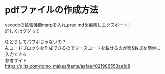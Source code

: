 # pdfファイルの作成方法
vscodeの拡張機能marpを入れ,prac.mdを編集しエクスポート！<br>
詳しくはググって

Q.どうしてパワポじゃないの？ <br>
A.コードブロックを作成できるのでソースコードを載せるのが楽&数式を簡単に入力できる<br>
参考サイト<br>
https://qiita.com/tomo_makes/items/aafae4021986553ae1d8
